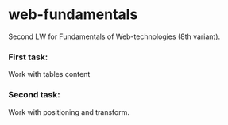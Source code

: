 # web-fundamentals
Second LW for Fundamentals of Web-technologies (8th variant).

### First task:
Work with tables content

### Second task:
Work with positioning and transform.
